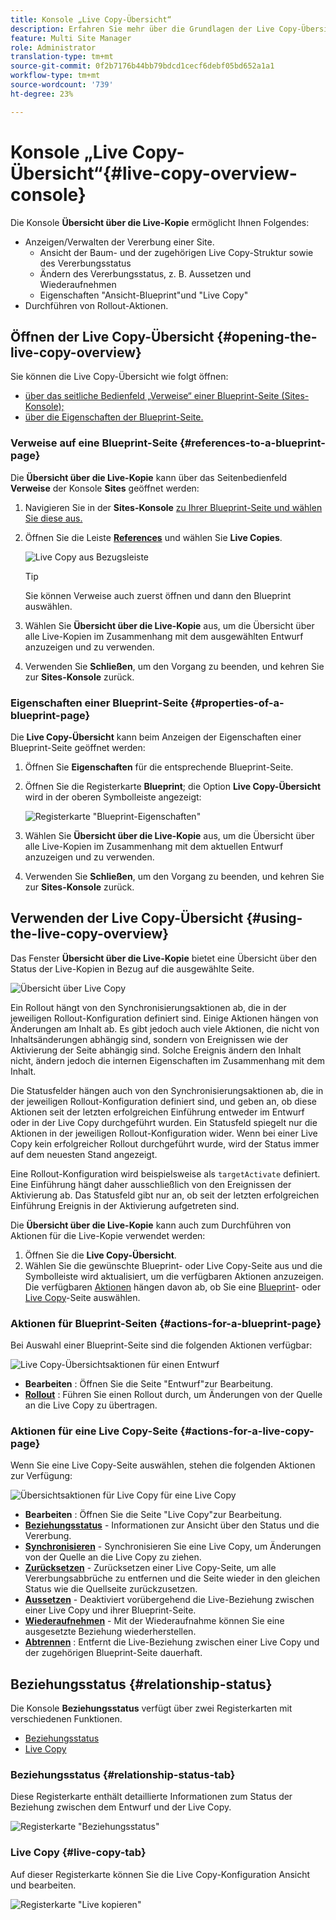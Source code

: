 ```yaml
---
title: Konsole „Live Copy-Übersicht“
description: Erfahren Sie mehr über die Grundlagen der Live Copy-Übersichtskonsole, um den Status Ihrer Live-Kopien schnell zu verstehen und Inhalte zu synchronisieren.
feature: Multi Site Manager
role: Administrator
translation-type: tm+mt
source-git-commit: 0f2b7176b44bb79bdcd1cecf6debf05bd652a1a1
workflow-type: tm+mt
source-wordcount: '739'
ht-degree: 23%

---
```



# Konsole „Live Copy-Übersicht“{#live-copy-overview-console}

Die Konsole **Übersicht über die Live-Kopie** ermöglicht Ihnen Folgendes:

* Anzeigen/Verwalten der Vererbung einer Site.
   * Ansicht der Baum- und der zugehörigen Live Copy-Struktur sowie des Vererbungsstatus
   * Ändern des Vererbungsstatus, z. B. Aussetzen und Wiederaufnehmen
   * Eigenschaften &quot;Ansicht-Blueprint&quot;und &quot;Live Copy&quot;
* Durchführen von Rollout-Aktionen.

## Öffnen der Live Copy-Übersicht {#opening-the-live-copy-overview}

Sie können die Live Copy-Übersicht wie folgt öffnen:

* [über das seitliche Bedienfeld „Verweise“ einer Blueprint-Seite (Sites-Konsole);](#opening-live-copy-overview-references-for-a-blueprint-page)
* [über die Eigenschaften der Blueprint-Seite.](#opening-live-copy-overview-properties-of-a-blueprint-page)

### Verweise auf eine Blueprint-Seite {#references-to-a-blueprint-page}

Die **Übersicht über die Live-Kopie** kann über das Seitenbedienfeld **Verweise** der Konsole **Sites** geöffnet werden:

1. Navigieren Sie in der **Sites-Konsole** [zu Ihrer Blueprint-Seite und wählen Sie diese aus.](/help/sites-cloud/authoring/getting-started/basic-handling.md#viewing-and-selecting-resources)
1. Öffnen Sie die Leiste **[References](/help/sites-cloud/authoring/getting-started/basic-handling.md#references)** und wählen Sie **Live Copies**.

   ![Live Copy aus Bezugsleiste](../assets/live-copy-references.png)

   >[!TIP]
   >
   >Sie können Verweise auch zuerst öffnen und dann den Blueprint auswählen.

1. Wählen Sie **Übersicht über die Live-Kopie** aus, um die Übersicht über alle Live-Kopien im Zusammenhang mit dem ausgewählten Entwurf anzuzeigen und zu verwenden.
1. Verwenden Sie **Schließen**, um den Vorgang zu beenden, und kehren Sie zur **Sites-Konsole** zurück.

### Eigenschaften einer Blueprint-Seite {#properties-of-a-blueprint-page}

Die **Live Copy-Übersicht** kann beim Anzeigen der Eigenschaften einer Blueprint-Seite geöffnet werden:

1. Öffnen Sie **Eigenschaften** für die entsprechende Blueprint-Seite.
1. Öffnen Sie die Registerkarte **Blueprint**; die Option **Live Copy-Übersicht** wird in der oberen Symbolleiste angezeigt:

   ![Registerkarte &quot;Blueprint-Eigenschaften&quot;](../assets/live-copy-blueprint-tab.png)

1. Wählen Sie **Übersicht über die Live-Kopie** aus, um die Übersicht über alle Live-Kopien im Zusammenhang mit dem aktuellen Entwurf anzuzeigen und zu verwenden.

1. Verwenden Sie **Schließen**, um den Vorgang zu beenden, und kehren Sie zur **Sites-Konsole** zurück.

## Verwenden der Live Copy-Übersicht {#using-the-live-copy-overview}

Das Fenster **Übersicht über die Live-Kopie** bietet eine Übersicht über den Status der Live-Kopien in Bezug auf die ausgewählte Seite.

![Übersicht über Live Copy](../assets/live-copy-overview.png)

Ein Rollout hängt von den Synchronisierungsaktionen ab, die in der jeweiligen Rollout-Konfiguration definiert sind. Einige Aktionen hängen von Änderungen am Inhalt ab. Es gibt jedoch auch viele Aktionen, die nicht von Inhaltsänderungen abhängig sind, sondern von Ereignissen wie der Aktivierung der Seite abhängig sind. Solche Ereignis ändern den Inhalt nicht, ändern jedoch die internen Eigenschaften im Zusammenhang mit dem Inhalt.

Die Statusfelder hängen auch von den Synchronisierungsaktionen ab, die in der jeweiligen Rollout-Konfiguration definiert sind, und geben an, ob diese Aktionen seit der letzten erfolgreichen Einführung entweder im Entwurf oder in der Live Copy durchgeführt wurden. Ein Statusfeld spiegelt nur die Aktionen in der jeweiligen Rollout-Konfiguration wider. Wenn bei einer Live Copy kein erfolgreicher Rollout durchgeführt wurde, wird der Status immer auf dem neuesten Stand angezeigt.

Eine Rollout-Konfiguration wird beispielsweise als `targetActivate` definiert. Eine Einführung hängt daher ausschließlich von den Ereignissen der Aktivierung ab. Das Statusfeld gibt nur an, ob seit der letzten erfolgreichen Einführung Ereignis in der Aktivierung aufgetreten sind.

Die **Übersicht über die Live-Kopie** kann auch zum Durchführen von Aktionen für die Live-Kopie verwendet werden:

1. Öffnen Sie die **Live Copy-Übersicht**.
1. Wählen Sie die gewünschte Blueprint- oder Live Copy-Seite aus und die Symbolleiste wird aktualisiert, um die verfügbaren Aktionen anzuzeigen. Die verfügbaren [Aktionen](overview.md#terms-used) hängen davon ab, ob Sie eine [Blueprint](#actions-for-a-blueprint-page)- oder [Live Copy](#actions-for-a-live-copy-page)-Seite auswählen.

### Aktionen für Blueprint-Seiten {#actions-for-a-blueprint-page}

Bei Auswahl einer Blueprint-Seite sind die folgenden Aktionen verfügbar:

![Live Copy-Übersichtsaktionen für einen Entwurf](../assets/live-copy-overview-actions-blueprint.png)

* **Bearbeiten** : Öffnen Sie die Seite &quot;Entwurf&quot;zur Bearbeitung.
* **[Rollout](overview.md#rollout-and-synchronize)** : Führen Sie einen Rollout durch, um Änderungen von der Quelle an die Live Copy zu übertragen.

### Aktionen für eine Live Copy-Seite {#actions-for-a-live-copy-page}

Wenn Sie eine Live Copy-Seite auswählen, stehen die folgenden Aktionen zur Verfügung:

![Übersichtsaktionen für Live Copy für eine Live Copy](../assets/live-copy-overview-actions.png)

* **Bearbeiten** : Öffnen Sie die Seite &quot;Live Copy&quot;zur Bearbeitung.
* **[Beziehungsstatus](#relationship-status)**  - Informationen zur Ansicht über den Status und die Vererbung.
* **[Synchronisieren](overview.md#rollout-and-synchronize)**  - Synchronisieren Sie eine Live Copy, um Änderungen von der Quelle an die Live Copy zu ziehen.
* **[Zurücksetzen](creating-live-copies.md#resetting-a-live-copy-page)**  - Zurücksetzen einer Live Copy-Seite, um alle Vererbungsabbrüche zu entfernen und die Seite wieder in den gleichen Status wie die Quellseite zurückzusetzen.
* **[Aussetzen](overview.md#suspending-and-cancelling-inheritance-and-synchronization)**  - Deaktiviert vorübergehend die Live-Beziehung zwischen einer Live Copy und ihrer Blueprint-Seite.
* **[Wiederaufnehmen](creating-live-copies.md#resuming-inheritance-for-a-page)**  - Mit der Wiederaufnahme können Sie eine ausgesetzte Beziehung wiederherstellen.
* **[Abtrennen](overview.md#detaching-a-live-copy)** : Entfernt die Live-Beziehung zwischen einer Live Copy und der zugehörigen Blueprint-Seite dauerhaft.

## Beziehungsstatus {#relationship-status}

Die Konsole **Beziehungsstatus** verfügt über zwei Registerkarten mit verschiedenen Funktionen.

* [Beziehungsstatus](#relationship-status-tab)
* [Live Copy ](#live-copy-tab)

### Beziehungsstatus {#relationship-status-tab}

Diese Registerkarte enthält detaillierte Informationen zum Status der Beziehung zwischen dem Entwurf und der Live Copy.

![Registerkarte &quot;Beziehungsstatus&quot;](../assets/live-copy-relationship-status.png)

### Live Copy   {#live-copy-tab}

Auf dieser Registerkarte können Sie die Live Copy-Konfiguration Ansicht und bearbeiten.

![Registerkarte &quot;Live kopieren&quot;](../assets/live-copy-relationship-status-live-copy.png)
